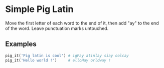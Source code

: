 # Simple Pig Latin

Move the first letter of each word to the end of it, then add "ay" to the end of the word. Leave punctuation marks untouched.

## Examples

```ruby
pig_it('Pig latin is cool') # igPay atinlay siay oolcay
pig_it('Hello world !')     # elloHay orldway !
```


